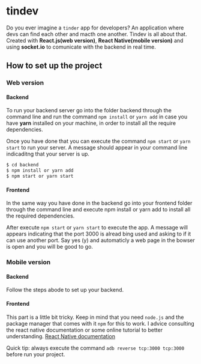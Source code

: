 # tindev

Do you ever imagine a ```tinder``` app for developers? An application where devs can find each other and macth one another. Tindev is all about that. Created with **React.js(web version)**, **React Native(mobile version)** and using **socket.io** to comunicate with the backend in real time.

## How to set up the project

### Web version
#### Backend
To run your backend server go into the folder backend through the command line and run the command ```npm install``` or ```yarn add``` in case you have **yarn** installed on your machine, in order to install all the require dependencies.

Once you have done that you can execute the command ```npm start``` or ```yarn start``` to run your server. A message should appear in your command line indicaditng that your server is up.

```sh
$ cd backend
$ npm install or yarn add
$ npm start or yarn start
```
#### Frontend
In the same way you have done in the backend go into your frontend folder through the command line and execute npm install or yarn add to install all the required dependencies.

After execute ```npm start``` or ```yarn start``` to execute the app. A message will appears indicating that the port 3000 is alread bing used and asking to if it can use another port. Say yes (y) and automaticly a web page in the bowser is open and you will be good to go.


### Mobile version
#### Backend
Follow the steps abode to set up your backend.
#### Frontend
This part is a little bit tricky. 
Keep in mind that you need ```node.js``` and the package manager that comes with it ```npm``` for this to work. 
I advice consulting the react native documentation or some online tutorial to better understanding.
[React Native documentation](https://facebook.github.io/react-native/docs/running-on-device)

Quick tip: always execute the command ```adb reverse tcp:3000 tcp:3000``` before run your project.

